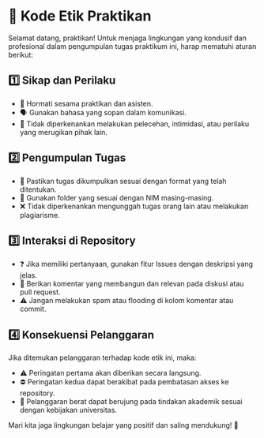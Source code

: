 # 📜 Kode Etik Praktikan

Selamat datang, praktikan! Untuk menjaga lingkungan yang kondusif dan profesional dalam pengumpulan tugas praktikum ini, harap mematuhi aturan berikut:

## 1️⃣ Sikap dan Perilaku

- 🏅 Hormati sesama praktikan dan asisten.
- 🗣️ Gunakan bahasa yang sopan dalam komunikasi.
- 🚫 Tidak diperkenankan melakukan pelecehan, intimidasi, atau perilaku yang merugikan pihak lain.

## 2️⃣ Pengumpulan Tugas

- 📂 Pastikan tugas dikumpulkan sesuai dengan format yang telah ditentukan.
- 📌 Gunakan folder yang sesuai dengan NIM masing-masing.
- ❌ Tidak diperkenankan mengunggah tugas orang lain atau melakukan plagiarisme.

## 3️⃣ Interaksi di Repository

- ❓ Jika memiliki pertanyaan, gunakan fitur Issues dengan deskripsi yang jelas.
- 💬 Berikan komentar yang membangun dan relevan pada diskusi atau pull request.
- ⚠️ Jangan melakukan spam atau flooding di kolom komentar atau commit.

## 4️⃣ Konsekuensi Pelanggaran

Jika ditemukan pelanggaran terhadap kode etik ini, maka:

- ⚠️ Peringatan pertama akan diberikan secara langsung.
- ⛔ Peringatan kedua dapat berakibat pada pembatasan akses ke repository.
- 🚨 Pelanggaran berat dapat berujung pada tindakan akademik sesuai dengan kebijakan universitas.

Mari kita jaga lingkungan belajar yang positif dan saling mendukung! 🚀
